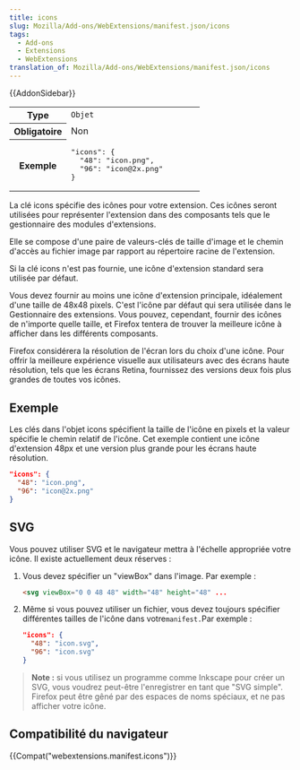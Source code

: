 ```yaml
---
title: icons
slug: Mozilla/Add-ons/WebExtensions/manifest.json/icons
tags:
  - Add-ons
  - Extensions
  - WebExtensions
translation_of: Mozilla/Add-ons/WebExtensions/manifest.json/icons
---
```

{{AddonSidebar}}

<table class="standard-table">
  <tbody>
    <tr>
      <th scope="row" style="width: 30%">Type</th>
      <td><code>Objet</code></td>
    </tr>
    <tr>
      <th scope="row">Obligatoire</th>
      <td>Non</td>
    </tr>
    <tr>
      <th scope="row">Exemple</th>
      <td>
        <pre class="brush: json">
"icons": {
  "48": "icon.png",
  "96": "icon@2x.png"
}</pre
        >
      </td>
    </tr>
  </tbody>
</table>

La clé icons spécifie des icônes pour votre extension. Ces icônes seront utilisées pour représenter l'extension dans des composants tels que le gestionnaire des modules d'extensions.

Elle se compose d'une paire de valeurs-clés de taille d'image et le chemin d'accès au fichier image par rapport au répertoire racine de l'extension.

Si la clé icons n'est pas fournie, une icône d'extension standard sera utilisée par défaut.

Vous devez fournir au moins une icône d'extension principale, idéalement d'une taille de 48x48 pixels. C'est l'icône par défaut qui sera utilisée dans le Gestionnaire des extensions. Vous pouvez, cependant, fournir des icônes de n'importe quelle taille, et Firefox tentera de trouver la meilleure icône à afficher dans les différents composants.

Firefox considérera la résolution de l'écran lors du choix d'une icône. Pour offrir la meilleure expérience visuelle aux utilisateurs avec des écrans haute résolution, tels que les écrans Retina, fournissez des versions deux fois plus grandes de toutes vos icônes.

## Exemple

Les clés dans l'objet icons spécifient la taille de l'icône en pixels et la valeur spécifie le chemin relatif de l'icône. Cet exemple contient une icône d'extension 48px et une version plus grande pour les écrans haute résolution.

```json
"icons": {
  "48": "icon.png",
  "96": "icon@2x.png"
}
```

## SVG

Vous pouvez utiliser SVG et le navigateur mettra à l'échelle appropriée votre icône. Il existe actuellement deux réserves :

1.  Vous devez spécifier un "viewBox" dans l'image. Par exemple :

    ```html
    <svg viewBox="0 0 48 48" width="48" height="48" ...
    ```

2.  Même si vous pouvez utiliser un fichier, vous devez toujours spécifier différentes tailles de l'icône dans votre` manifest. `Par exemple :

    ```json
    "icons": {
      "48": "icon.svg",
      "96": "icon.svg"
    }
    ```

> **Note :** si vous utilisez un programme comme Inkscape pour créer un SVG, vous voudrez peut-être l'enregistrer en tant que "SVG simple". Firefox peut être gêné par des espaces de noms spéciaux, et ne pas afficher votre icône.

## Compatibilité du navigateur

{{Compat("webextensions.manifest.icons")}}
